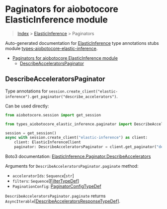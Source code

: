 <a id="paginators-for-aiobotocore-elasticinference-module"></a>

# Paginators for aiobotocore ElasticInference module

> [Index](..) > [ElasticInference](.) > Paginators

Auto-generated documentation for
[ElasticInference](https://boto3.amazonaws.com/v1/documentation/api/latest/reference/services/elastic-inference.html#ElasticInference)
type annotations stubs module
[types-aiobotocore-elastic-inference](https://pypi.org/project/types-aiobotocore-elastic-inference/).

- [Paginators for aiobotocore ElasticInference module](#paginators-for-aiobotocore-elasticinference-module)
  - [DescribeAcceleratorsPaginator](#describeacceleratorspaginator)

<a id="describeacceleratorspaginator"></a>

## DescribeAcceleratorsPaginator

Type annotations for
`session.create_client("elastic-inference").get_paginator("describe_accelerators")`.

Can be used directly:

```python
from aiobotocore.session import get_session

from types_aiobotocore_elastic_inference.paginator import DescribeAcceleratorsPaginator

session = get_session()
async with session.create_client("elastic-inference") as client:
    client: ElasticInferenceClient
    paginator: DescribeAcceleratorsPaginator = client.get_paginator("describe_accelerators")
```

Boto3 documentation:
[ElasticInference.Paginator.DescribeAccelerators](https://boto3.amazonaws.com/v1/documentation/api/latest/reference/services/elastic-inference.html#ElasticInference.Paginator.DescribeAccelerators)

Arguments for `DescribeAcceleratorsPaginator.paginate` method:

- `acceleratorIds`: `Sequence`\[`str`\]
- `filters`: `Sequence`\[[FilterTypeDef](./type_defs.md#filtertypedef)\]
- `PaginationConfig`:
  [PaginatorConfigTypeDef](./type_defs.md#paginatorconfigtypedef)

`DescribeAcceleratorsPaginator.paginate` returns
`AsyncIterable`\[[DescribeAcceleratorsResponseTypeDef](./type_defs.md#describeacceleratorsresponsetypedef)\].
